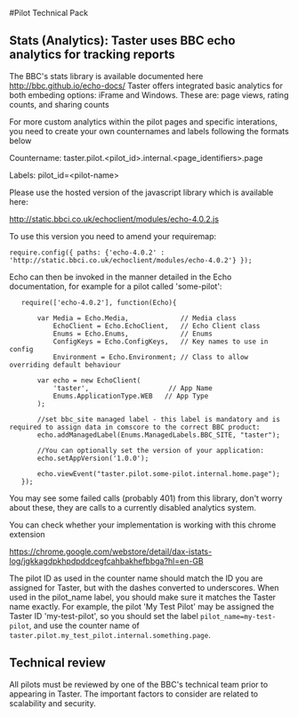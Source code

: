 #Pilot Technical Pack

## Stats (Analytics): Taster uses BBC echo analytics for tracking reports

The BBC's stats library is available documented here http://bbc.github.io/echo-docs/
Taster offers integrated basic analytics for both embeding options: iFrame and Windows. These are: page views, rating counts, and sharing counts

For more custom analytics within the pilot pages and specific interations, you need to create your own counternames and labels following the formats below

Countername: taster.pilot.&lt;pilot_id&gt;.internal.&lt;page_identifiers&gt;.page

Labels: pilot_id=&lt;pilot-name&gt;

Please use the hosted version of the javascript library which is available here:

http://static.bbci.co.uk/echoclient/modules/echo-4.0.2.js

To use this version you need to amend your requiremap:

```require.config({ paths: {'echo-4.0.2' : 'http://static.bbci.co.uk/echoclient/modules/echo-4.0.2'} });```

Echo can then be invoked in the manner detailed in the Echo documentation, for example for a pilot called 'some-pilot': 

```
   require(['echo-4.0.2'], function(Echo){

       var Media = Echo.Media,             // Media class
           EchoClient = Echo.EchoClient,   // Echo Client class
           Enums = Echo.Enums,             // Enums
           ConfigKeys = Echo.ConfigKeys,   // Key names to use in config
           Environment = Echo.Environment; // Class to allow overriding default behaviour

       var echo = new EchoClient(
           'taster',                    // App Name
           Enums.ApplicationType.WEB   // App Type
       );
       
       //set bbc_site managed label - this label is mandatory and is required to assign data in comscore to the correct BBC product:
       echo.addManagedLabel(Enums.ManagedLabels.BBC_SITE, "taster");

       //You can optionally set the version of your application:
       echo.setAppVersion('1.0.0');

       echo.viewEvent("taster.pilot.some-pilot.internal.home.page");
   });    
```

You may see some failed calls (probably 401) from this library, don't worry about these, they are calls to a currently disabled analytics system.

You can check whether your implementation is working with this chrome extension

https://chrome.google.com/webstore/detail/dax-istats-log/jgkkagdpkhpdpddcegfcahbakhefbbga?hl=en-GB
 
The pilot ID as used in the counter name should match the ID you are assigned for Taster, but with the dashes converted to underscores. When used in the pilot_name label, you should make sure it matches the Taster name exactly. For example, the pilot 'My Test Pilot' may be assigned the Taster ID 'my-test-pilot', so you should set the label `pilot_name=my-test-pilot`, and use the counter name of `taster.pilot.my_test_pilot.internal.something.page`.

## Technical review

All pilots must be reviewed by one of the BBC's technical team prior to appearing in Taster. The important
factors to consider are related to scalability and security.
